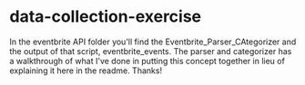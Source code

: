 # data-collection-exercise
In the eventbrite API folder you'll find the Eventbrite_Parser_CAtegorizer and the output of that script, eventbrite_events. The parser
and categorizer has a walkthrough of what I've done in putting this concept together in lieu of explaining it here in the readme. Thanks!
